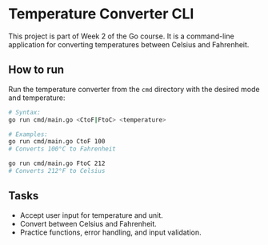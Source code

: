 # Temperature Converter CLI

This project is part of Week 2 of the Go course. It is a command-line application for converting temperatures between Celsius and Fahrenheit.

## How to run

Run the temperature converter from the `cmd` directory with the desired mode and temperature:

```bash
# Syntax:
go run cmd/main.go <CtoF|FtoC> <temperature>

# Examples:
go run cmd/main.go CtoF 100
# Converts 100°C to Fahrenheit

go run cmd/main.go FtoC 212
# Converts 212°F to Celsius
```

## Tasks
- Accept user input for temperature and unit.
- Convert between Celsius and Fahrenheit.
- Practice functions, error handling, and input validation.
